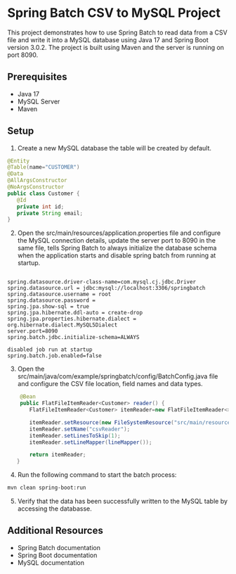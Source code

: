 # Spring Batch CSV to MySQL Project
This project demonstrates how to use Spring Batch to read data from a CSV file and write it into a MySQL database using Java 17 and Spring Boot version 3.0.2. The project is built using Maven and the server is running on port 8090.

## Prerequisites
- Java 17
- MySQL Server
- Maven
## Setup
1. Create a new MySQL database the table will be created by default.
 ```java
@Entity
@Table(name="CUSTOMER")
@Data
@AllArgsConstructor
@NoArgsConstructor
public class Customer {
    @Id
    private int id;
    private String email;
}
  ```
2. Open the src/main/resources/application.properties file and configure the MySQL connection details, update the server port to 8090 in the same file, tells Spring Batch to always initialize the database schema when the application starts and disable spring batch from running at startup.
 ```properties
 
spring.datasource.driver-class-name=com.mysql.cj.jdbc.Driver
spring.datasource.url = jdbc:mysql://localhost:3306/springbatch
spring.datasource.username = root
spring.datasource.password =
spring.jpa.show-sql = true
spring.jpa.hibernate.ddl-auto = create-drop
spring.jpa.properties.hibernate.dialect = org.hibernate.dialect.MySQL5Dialect
server.port=8090
spring.batch.jdbc.initialize-schema=ALWAYS

disabled job run at startup
spring.batch.job.enabled=false
 ```
3. Open the src/main/java/com/example/springbatch/config/BatchConfig.java file and configure the CSV file location, field names and data types.
 ```java
     @Bean
     public FlatFileItemReader<Customer> reader() {
        FlatFileItemReader<Customer> itemReader=new FlatFileItemReader<>();

        itemReader.setResource(new FileSystemResource("src/main/resources/customers.csv"));
        itemReader.setName("csvReader");
        itemReader.setLinesToSkip(1);
        itemReader.setLineMapper(lineMapper());

        return itemReader;
    }
  ```
4. Run the following command to start the batch process:

 ```bash
mvn clean spring-boot:run
 ```
5. Verify that the data has been successfully written to the MySQL table by accessing the databasse.
## Additional Resources
- Spring Batch documentation
- Spring Boot documentation
- MySQL documentation
